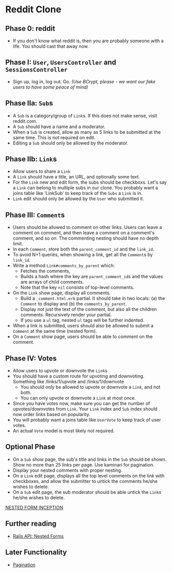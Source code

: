 # Reddit Clone

## Phase 0: reddit

* If you don't know what reddit is, then you are probably someone with
  a life. You should cast that away now.

## Phase I: `User`, `UsersController` and `SessionsController`

* Sign up, log in, log out. Go.
  *(Use BCrypt, please - we want our fake users to have some peace
  of mind)*

## Phase IIa: `Sub`s

* A `Sub` is a category/group of `Link`s. If this does not make sense,
  visit reddit.com.
* A `Sub` should have a name and a moderator.
* When a `Sub` is created, allow as many as 5 links to be submitted at
  the same time. This is not required on edit.
* Editing a `Sub` should only be allowed by the moderator.

## Phase IIb: `Link`s

* Allow users to share a `Link`
* A `Link` should have a title, an URL, and optionally some text.
* For the `Link` new and edit form, the subs should be
  checkboxs. Let's say a `Link` can belong to multiple subs in our
  clone. You probably want a joins table like 'LinkSub' to keep track
  of the `Subs` a `Link` is in.
* `Link` edit should only be allowed by the `User` who submitted it.

## Phase III: `Comment`s

* Users should be allowed to comment on other links. Users can leave a
  comment on comment, and then leave a comment on a comment's comment,
  and so on. The commenting nesting should have no depth limit.
* In each `Comment`, store both the `parent_comment_id` and the
  `link_id`.
* To avoid N+1 queries, when showing a link, get all the `Comment`s by
  `link_id`.
* Write a method `Link#comments_by_parent` which:
    * Fetches the comments,
    * Builds a hash where the key are `parent_comment_id`s and the
      values are arrays of child comments.
    * Note that the key `nil` consists of top-level comments.
* On the `Link` show page, display all comments.
    * Build a `_comment.html.erb` partial. It should take in two
      locals: (a) the `Comment` to display and (b) the
      `comments_by_parent`.
    * Display not just the text of the comment, but also all the
      children comments. Recursively render your partial.
    * If you use a `ul` tag, nested `ul` tags will be further
      indented.
* When a link is submitted, users should also be allowed to submit a
  `Comment` at the same time (nested form).
* On a `Comment` show page, users should be able to comment on the
  comment.

## Phase IV: Votes

* Allow users to upvote or downvote the `Link`s
* You should have a custom route for upvoting and
  downvoting. Something like /links/1/upvote and /links/1/downvote
  * You should only be allowed to upvote or downvote a `Link`, and not
    both.
  * You can only upvote or downvote a `Link` at most once.
* Since you have votes now, make sure you can get the number of
  upvotes/downvotes from `Link`. Your `Link` index and `Sub` index
  should now order links based on popularity.
* You will probably want a joins table like `UserVote` to keep track of user votes.
* An actual `Vote` model is most likely not required.


## Optional Phase

* On a `Sub` show page, the sub's title and links in the `Sub` should
  be shown. Show no more than 25 links per page. Use kaminari for
  pagination.
* Display your nested comments with proper nesting.
* On a `Link` edit page, displays all the top level comments on the
  link with checkboxes, and allow the submitter to untick the comments
  he/she wishes to delete.
* On a `Sub` edit page, the sub moderator should be able untick the `Link`s he/she wishes to delete.

[NESTED FORM INCEPTION][inception]

[inception]: http://www.youtube.com/watch?v=1khghXRGb6k

## Further reading

* [Rails API: Nested Forms][api-nested-forms]

## Later Functionality

* [Pagination][kaminari]

[kaminari]: https://github.com/amatsuda/kaminari

[api-nested-forms]: http://api.rubyonrails.org/classes/ActiveRecord/NestedAttributes/ClassMethods.html

